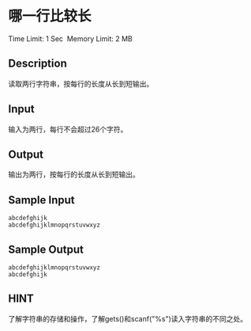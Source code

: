 # 哪一行比较长
Time Limit: 1 Sec  Memory Limit: 2 MB


## Description
读取两行字符串，按每行的长度从长到短输出。


## Input
输入为两行，每行不会超过26个字符。


## Output
输出为两行，按每行的长度从长到短输出。


## Sample Input
```
abcdefghijk
abcdefghijklmnopqrstuvwxyz
```
## Sample Output
```
abcdefghijklmnopqrstuvwxyz
abcdefghijk
```

## HINT
了解字符串的存储和操作，了解gets()和scanf("%s")读入字符串的不同之处。

